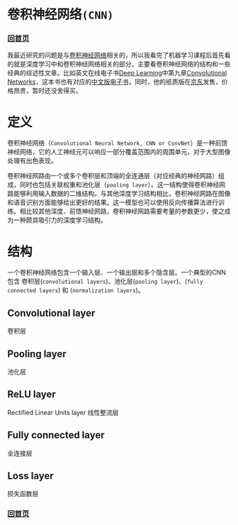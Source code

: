 # 卷积神经网络`(CNN)`

### [回首页](../README.md)

我最近研究的问题是与[卷积神经网络](Convolutional_neural_network.md)相关的，所以我看完了机器学习课程后首先看的就是深度学习中和卷积神经网络相关的部分，主要看卷积神经网络的结构和一些经典的综述性文章。比如英文在线电子书[Deep Learning](http://www.deeplearningbook.org/)中第九章[Convolutional Networks](http://www.deeplearningbook.org/contents/convnets.html)，这本书也有对应的[中文版电子书](https://github.com/exacity/deeplearningbook-chinese)，同时，他的纸质版在[京东](https://item.jd.com/12128543.html)发售，价格昂贵，暂时还没舍得买。

# 定义
卷积神经网络（`Convolutional Neural Network, CNN or ConvNet`）是一种前馈神经网络，它的人工神经元可以响应一部分覆盖范围内的周围单元，对于大型图像处理有出色表现。

卷积神经网路由一个或多个卷积层和顶端的全连通层（对应经典的神经网路）组成，同时也包括关联权重和池化层（`pooling layer`）。这一结构使得卷积神经网路能够利用输入数据的二维结构。与其他深度学习结构相比，卷积神经网路在图像和语音识别方面能够给出更好的结果。这一模型也可以使用反向传播算法进行训练。相比较其他深度、前馈神经网路，卷积神经网路需要考量的参数更少，使之成为一种颇具吸引力的深度学习结构。

# 结构
一个卷积神经网络包含一个输入层、一个输出层和多个隐含层。一个典型的CNN包含 卷积层(`convolutional layers`)、池化层(`pooling layer`)、(`fully connected layers`) 和 (`normalization layers`)。

## Convolutional layer
卷积层
## Pooling layer
池化层
## ReLU layer
Rectified Linear Units layer 线性整流层
## Fully connected layer
全连接层
## Loss layer
损失函数层


### [回首页](../README.md)
